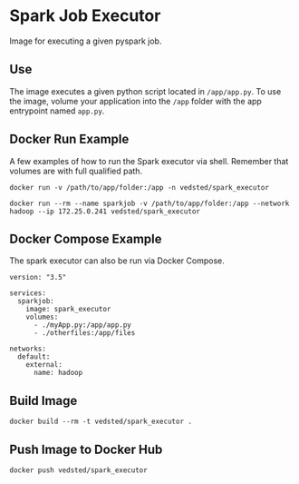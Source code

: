 # Spark Job Executor
Image for executing a given pyspark job.

## Use
The image executes a given python script located in `/app/app.py`.
To use the image, volume your application into the `/app` folder with the app entrypoint named `app.py`.

## Docker Run Example
A few examples of how to run the Spark executor via shell. Remember that volumes are with full qualified path.
```
docker run -v /path/to/app/folder:/app -n vedsted/spark_executor
```
```
docker run --rm --name sparkjob -v /path/to/app/folder:/app --network hadoop --ip 172.25.0.241 vedsted/spark_executor
```

## Docker Compose Example
The spark executor can also be run via Docker Compose.
```
version: "3.5"

services:
  sparkjob:
    image: spark_executor
    volumes:
      - ./myApp.py:/app/app.py
      - ./otherfiles:/app/files

networks:
  default:
    external:
      name: hadoop
```

## Build Image
```
docker build --rm -t vedsted/spark_executor .
```

## Push Image to Docker Hub
```
docker push vedsted/spark_executor
```